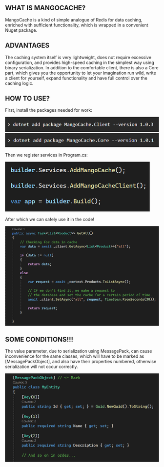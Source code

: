 ## WHAT IS MANGOCACHE?

MangoCache is a kind of simple analogue of Redis for data caching, enriched with sufficient functionality, which is wrapped in a convenient Nuget package.

## ADVANTAGES

The caching system itself is very lightweight, does not require excessive configuration, and provides high-speed caching in the simplest way using binary serialization.
In addition to the comfortable client, there is also a Core part, which gives you the opportunity to let your imagination run wild, write a client for yourself, expand functionality and have full control over the caching logic.

## HOW TO USE?

First, install the packages needed for work:

![client](https://github.com/yokohama-spirit/MangoCache/raw/main/src/picts/install_client.png)
![core](https://github.com/yokohama-spirit/MangoCache/raw/main/src/picts/install_core.png)

Then we register services in Program.cs:

![programcs](https://github.com/yokohama-spirit/MangoCache/raw/main/src/picts/programcs.png)

After which we can safely use it in the code!

![example](https://github.com/yokohama-spirit/MangoCache/raw/main/src/picts/example.png)

## SOME CONDITIONS!!!

The value parameter, due to serialization using MessagePack, can cause inconvenience for the same classes, which will have to be marked as [MessagePackObject], and also have their properties numbered, otherwise serialization will not occur correctly.

![entity](https://github.com/yokohama-spirit/MangoCache/raw/main/src/picts/entity.png)
